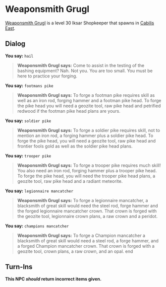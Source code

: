 # Weaponsmith Grugl



[Weaponsmith Grugl](/npc/106039) is a level 30 Iksar Shopkeeper that spawns in [Cabilis East](/zone/106).



## Dialog

**You say:** `hail`



>**Weaponsmith Grugl says:** Come to assist in the testing of the bashing equipment? Nah. Not you. You are too small. You must be here to practice your forging.

**You say:** `footmans pike`



>**Weaponsmith Grugl says:** To forge a footman pike requires skill as well as an iron rod, forging hammer and a footman pike head. To forge the pike head you will need a geozite tool, raw pike head and petrified redwood if the footman pike head plans are yours.

**You say:** `soldier pike`



>**Weaponsmith Grugl says:** To forge a soldier pike requires skill, not to mention an iron rod, a forging hammer plus a soldier pike head. To forge the pike head, you will need a geozite tool, raw pike head and frontier fools gold as well as the soldier pike head plans.

**You say:** `trooper pike`



>**Weaponsmith Grugl says:** To forge a trooper pike requires much skill! You also need an iron rod, forging hammer plus a trooper pike head. To forge the pike head, you will need the trooper pike head plans, a geozite tool, raw pike head and a radiant meteorite.

**You say:** `legionnaire mancatcher`



>**Weaponsmith Grugl says:** To forge a legionnaire mancatcher, a blacksmith of great skill would need the steel rod, forge hammer and the forged legionnaire mancatcher crown. That crown is forged with the geozite tool, legionnaire crown plans, a raw crown and a peridot.

**You say:** `champions mancatcher`



>**Weaponsmith Grugl says:** To forge a Champion mancatcher a blacksmith of great skill would need a steel rod, a forge hammer, and a forged Champion mancatcher crown. That crown is forged with a geozite tool, crown plans, a raw crown, and an opal.
end



## Turn-Ins



**This NPC *should* return incorrect items given.**





